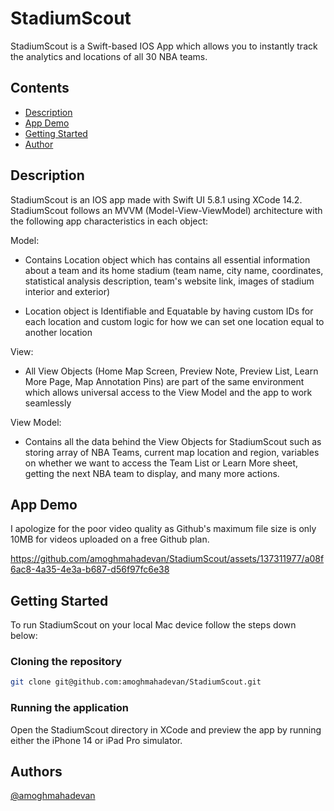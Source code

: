 # StadiumScout

StadiumScout is a Swift-based IOS App which allows you to instantly track the analytics and locations of all 30 NBA teams.

## Contents

- [Description](#description)
- [App Demo](#app-demo)
- [Getting Started](#getting-started)
- [Author](#author)

## Description

StadiumScout is an IOS app made with Swift UI 5.8.1 using XCode 14.2. StadiumScout follows an MVVM (Model-View-ViewModel) architecture with the following app characteristics in each object:

Model:
- Contains Location object which has contains all essential information about a team and its home stadium (team name, city name, coordinates, statistical analysis description, team's website link, images of stadium interior and exterior)

- Location object is Identifiable and Equatable by having custom IDs for each location and custom logic for how we can set one location equal to another location

View:
- All View Objects (Home Map Screen, Preview Note, Preview List, Learn More Page, Map Annotation Pins) are part of the same environment which allows universal access to the View Model and the app to work seamlessly

View Model:
- Contains all the data behind the View Objects for StadiumScout such as storing array of NBA Teams, current map location and region, variables on whether we want to access the Team List or Learn More sheet, getting the next NBA team to display, and many more actions.

## App Demo

I apologize for the poor video quality as Github's maximum file size is only 10MB for videos uploaded on a free Github plan.

https://github.com/amoghmahadevan/StadiumScout/assets/137311977/a08f6ac8-4a35-4e3a-b687-d56f97fc6e38

## Getting Started
To run StadiumScout on your local Mac device follow the steps down below:

### Cloning the repository

```bash
git clone git@github.com:amoghmahadevan/StadiumScout.git
```

### Running the application

Open the StadiumScout directory in XCode and preview the app by running either the iPhone 14 or iPad Pro simulator. 


## Authors

[@amoghmahadevan](https://github.com/amoghmahadevan)
